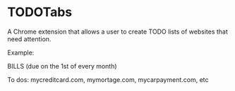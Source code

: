 # TODOTabs
A Chrome extension that allows a user to create TODO lists of websites that need attention.


Example:

BILLS (due on the 1st of every month)

To dos: mycreditcard.com, mymortage.com, mycarpayment.com, etc
